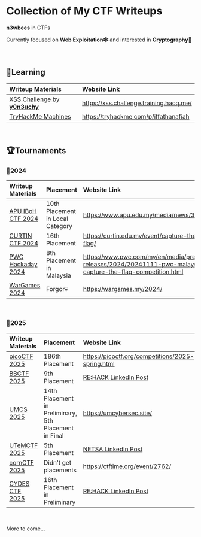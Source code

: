 # Collection of My CTF Writeups

**n3wbees** in CTFs

Currently focused on **Web Exploitation🕸️** and interested in **Cryptography🔑**

&thinsp;

## 📖Learning

| Writeup Materials | Website Link |
| :--- | :--- |
| [XSS Challenge by **y0n3uchy**](Learning/XSS%20Challenge/) | https://xss.challenge.training.hacq.me/ |
| [TryHackMe Machines](Learning/TryHackMe/Machines/) | https://tryhackme.com/p/iffathanafiah |

&thinsp;

## 🏆Tournaments

### 🚩2024

| Writeup Materials | Placement | Website Link |
| :--- | :--- | :--- |
| [APU IBoH CTF 2024](Tournaments/APU%20IBoH%202024/) | 10th Placement in Local Category | https://www.apu.edu.my/media/news/3342 |
| [CURTIN CTF 2024](Tournaments/CURTIN%20CTF%202024/) | 16th Placement |  https://curtin.edu.my/event/capture-the-flag/ |
| [PWC Hackaday 2024](Tournaments/PWC%20Hackaday%202024/) | 8th Placement in Malaysia |https://www.pwc.com/my/en/media/press-releases/2024/20241111-pwc-malaysia-capture-the-flag-competition.html |
| [WarGames 2024](Tournaments/WarGames%202024/) | Forgor💀| https://wargames.my/2024/ |

&thinsp;

### 🚩2025

| Writeup Materials | Placement | Website Link |
| :--- | :--- | :--- |
| [picoCTF 2025](Tournaments/picoCTF%202025/) | 186th Placement | https://picoctf.org/competitions/2025-spring.html |
| [BBCTF 2025](Tournaments/BBCTF%202025/) | 9th Placement | [RE:HACK LinkedIn Post](https://www.linkedin.com/posts/rehack-xyz_reun10n-ctf-cybersecurity-activity-7326881447170969600-8kH0?utm_source=share&utm_medium=member_desktop&rcm=ACoAAE2wMt8B8VXY2pohQ7YoLZP3GkVFrg9rNVA) |
| [UMCS 2025](Tournaments/UMCS%202025/) | 14th Placement in Preliminary, 5th Placement in Final | https://umcybersec.site/ |
| [UTeMCTF 2025](Tournaments/UTeMCTF%202025/) | 5th Placement | [NETSA LinkedIn Post](https://www.linkedin.com/posts/sarahmjufri_network-and-security-student-association-activity-7323264664757317633-k3xI?utm_source=share&utm_medium=member_desktop&rcm=ACoAAE2wMt8B8VXY2pohQ7YoLZP3GkVFrg9rNVA) |
| [cornCTF 2025](Tournaments/cornCTF%202025/) | Didn't get placements | https://ctftime.org/event/2762/ |
| [CYDES CTF 2025](Tournaments/Cydes%20Preliminary%20Round%202025/) | 16th Placement in Preliminary | [RE:HACK LinkedIn Post](https://www.linkedin.com/posts/rehack-xyz_cydes2025-badgetobreach-icsctf-activity-7345058378819260416-vK5A?utm_source=share&utm_medium=member_desktop&rcm=ACoAAE2wMt8B8VXY2pohQ7YoLZP3GkVFrg9rNVA) |

&thinsp;

More to come...